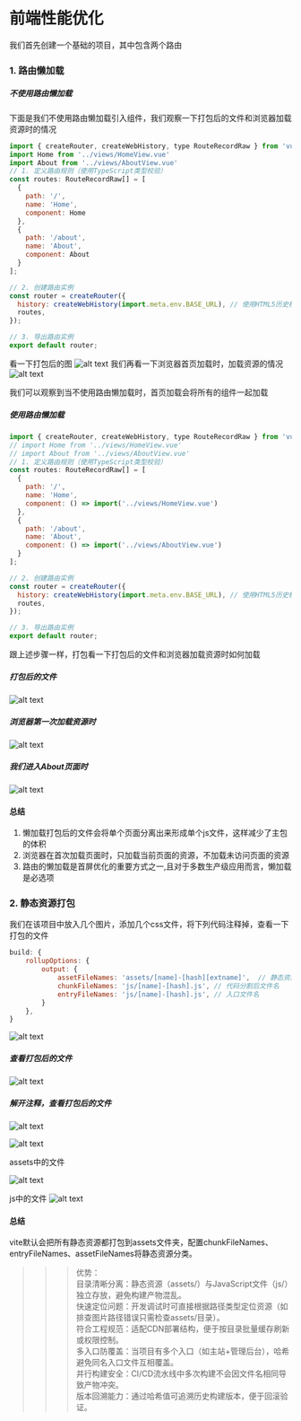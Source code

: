 # 前端性能优化

我们首先创建一个基础的项目，其中包含两个路由

### 1. 路由懒加载
##### 不使用路由懒加载
下面是我们不使用路由懒加载引入组件，我们观察一下打包后的文件和浏览器加载资源时的情况
```js
import { createRouter, createWebHistory, type RouteRecordRaw } from 'vue-router';
import Home from '../views/HomeView.vue'
import About from '../views/AboutView.vue'
// 1. 定义路由规则（使用TypeScript类型校验）
const routes: RouteRecordRaw[] = [
  {
    path: '/',
    name: 'Home',
    component: Home
  },
  {
    path: '/about',
    name: 'About',
    component: About
  }
];

// 2. 创建路由实例
const router = createRouter({
  history: createWebHistory(import.meta.env.BASE_URL), // 使用HTML5历史模式
  routes,
});

// 3. 导出路由实例
export default router;
```
看一下打包后的图
![alt text](/PerformanceOptimization/image.png)
我们再看一下浏览器首页加载时，加载资源的情况
![alt text](/PerformanceOptimization/image-2.png)

我们可以观察到当不使用路由懒加载时，首页加载会将所有的组件一起加载

##### 使用路由懒加载
```js
import { createRouter, createWebHistory, type RouteRecordRaw } from 'vue-router';
// import Home from '../views/HomeView.vue'
// import About from '../views/AboutView.vue'
// 1. 定义路由规则（使用TypeScript类型校验）
const routes: RouteRecordRaw[] = [
  {
    path: '/',
    name: 'Home',
    component: () => import('../views/HomeView.vue')
  },
  {
    path: '/about',
    name: 'About',
    component: () => import('../views/AboutView.vue')
  }
];

// 2. 创建路由实例
const router = createRouter({
  history: createWebHistory(import.meta.env.BASE_URL), // 使用HTML5历史模式
  routes,
});

// 3. 导出路由实例
export default router;
```
跟上述步骤一样，打包看一下打包后的文件和浏览器加载资源时如何加载

##### 打包后的文件
![alt text](/PerformanceOptimization/image-3.png)

##### 浏览器第一次加载资源时
![alt text](/PerformanceOptimization/image-4.png)

##### 我们进入About页面时
![alt text](/PerformanceOptimization/image-5.png)


#### 总结
1. 懒加载打包后的文件会将单个页面分离出来形成单个js文件，这样减少了主包的体积  
2. 浏览器在首次加载页面时，只加载当前页面的资源，不加载未访问页面的资源  
3. 路由的懒加载是首屏优化的重要方式之一,且对于多数生产级应用而言，懒加载是必选项

### 2. 静态资源打包
我们在该项目中放入几个图片，添加几个css文件，将下列代码注释掉，查看一下打包的文件
```js
build: {
    rollupOptions: {
        output: {
            assetFileNames: 'assets/[name]-[hash][extname]',  // 静态资源文件名
            chunkFileNames: 'js/[name]-[hash].js', // 代码分割后文件名
            entryFileNames: 'js/[name]-[hash].js', // 入口文件名
        }
    },
}
```
![alt text](/PerformanceOptimization/image-6.png)

##### 查看打包后的文件
![alt text](/PerformanceOptimization/image-7.png)


##### 解开注释，查看打包后的文件
![alt text](/PerformanceOptimization/image-8.png)

![alt text](/PerformanceOptimization/image-9.png)

assets中的文件

![alt text](/PerformanceOptimization/image-10.png)

js中的文件
![alt text](/PerformanceOptimization/image-11.png)


#### 总结
vite默认会把所有静态资源都打包到assets文件夹，配置chunkFileNames、entryFileNames、assetFileNames将静态资源分类。

>>> 优势：   
>>> 目录清晰分离​​：静态资源（assets/）与JavaScript文件（js/）独立存放，避免构建产物混乱。  
>>> ​快速定位问题​​：开发调试时可直接根据路径类型定位资源（如排查图片路径错误只需检查assets/目录）。  
>>> ​符合工程规范​​：适配CDN部署结构，便于按目录批量缓存刷新或权限控制。  
>>> 多入口防覆盖​​：当项目有多个入口（如主站+管理后台），哈希避免同名入口文件互相覆盖。  
>>>​ ​并行构建安全​​：CI/CD流水线中多次构建不会因文件名相同导致产物冲突。  
>>>​ 版本回溯能力​​：通过哈希值可追溯历史构建版本，便于回滚验证。

